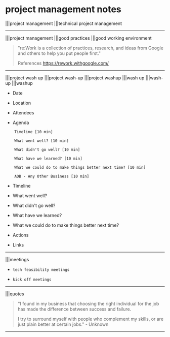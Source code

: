 # project management notes

|||project management
|||technical project management

---
|||project management
|||good practices
|||good working environment

> "re:Work is a collection of practices, research, and ideas from Google and others to help you put people first."
>
> References
> <https://rework.withgoogle.com/>

---

|||project wash up
|||project wash-up
|||project washup
|||wash up
|||wash-up
|||washup

- Date

- Location

- Attendees

- Agenda

```text
    Timeline [10 min]

    What went well? [10 min]

    What didn't go well? [10 min]

    What have we learned? [10 min]

    What we could do to make things better next time? [10 min]

    AOB - Any Other Business [10 min]
```

- Timeline

- What went well?

- What didn't go well?

- What have we learned?

- What we could do to make things better next time?

- Actions

- Links

---
|||meetings

- `tech feasibility meetings`

- `kick off meetings`

---
|||quotes

> "I found in my business that choosing the right individual for the job has made the difference between success and failure.
>
> I try to surround myself with people who complement my skills, or are just plain better at certain jobs." - Unknown

---
